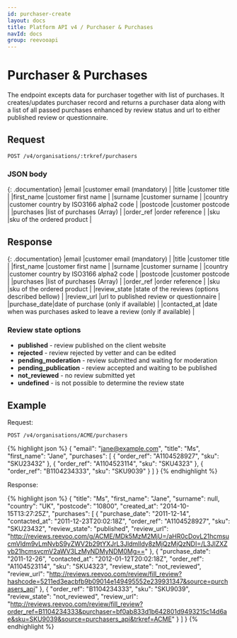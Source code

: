 ```yaml
---
id: purchaser-create
layout: docs
title: Platform API v4 / Purchaser & Purchases
navId: docs
group: reevooapi
---
```


# Purchaser & Purchases
The endpoint excepts data for purchaser together with list of purchases. It creates/updates purchaser record and
returns a purchaser data along with a list of all passed purchases enhanced by review status and url to either
published review or questionnaire.

## Request
`POST /v4/organisations/:trkref/purchasers`

### JSON body

{: .documentation}
|email                                      |customer email (mandatory)                      |
|title                                      |customer title                                  |
|first_name                                 |customer first name                             |
|surname                                    |customer surname                                |
|country                                    |customer country by ISO3166 alpha2 code         |
|postcode                                   |customer postcode                               |
|purchases                                  |list of purchases (Array)                       |
|<span class="indent-1">order_ref</span>    |order reference                                 |
|<span class="indent-1">sku</span>          |sku of the ordered product                      |


## Response

{: .documentation}
|email                                      |customer email (mandatory)                                             |
|title                                      |customer title                                                         |
|first_name                                 |customer first name                                                    |
|surname                                    |customer surname                                                       |
|country                                    |customer country by ISO3166 alpha2 code                                |
|postcode                                   |customer postcode                                                      |
|purchases                                  |list of purchases (Array)                                              |
|<span class="indent-1">order_ref</span>    |order reference                                                        |
|<span class="indent-1">sku</span>          |sku of the ordered product                                             |
|<span class="indent-1">review_state</span> |state of the reviews (options described bellow)                        |
|<span class="indent-1">review_url</span>   |url to published review or questionnaire                               |
|<span class="indent-1">purchase_date</span>|date of purchase (only if available)                                   |
|<span class="indent-1">contacted_at</span> |date when was purchases asked to leave a review (only if available)    |


### Review state options

- **published** - review published on the client website
- **rejected** - review rejected by vetter and can be edited
- **pending_moderation** - review submitted and waiting for moderation
- **pending_publication** - review accepted and waiting to be published
- **not_reviewed** - no review submitted yet
- **undefined** - is not possible to determine the review state


## Example

Request:

`POST /v4/organisations/ACME/purchasers`

{% highlight json %}
{
    "email": "jane@example.com",
    "title": "Ms",
    "first_name": "Jane",
    "purchases": [
        {
            "order_ref": "A1104528927",
            "sku": "SKU23432"
        },
        {
            "order_ref": "A1104523114",
            "sku": "SKU4323"
        },
        {
            "order_ref": "B1104234333",
            "sku": "SKU9039"
        }
    ]
}
{% endhighlight %}

Response:

{% highlight json %}
{
  "title": "Ms",
  "first_name": "Jane",
  "surname": null,
  "country": "UK",
  "postcode": "10800",
  "created_at": "2014-10-15T13:27:25Z",
  "purchases": [
    {
      "purchase_date": "2011-12-14",
      "contacted_at": "2011-12-23T20:02:18Z",
      "order_ref": "A1104528927",
      "sku": "SKU23432",
      "review_state": "published",
      "review_url": "http://reviews.reevoo.com/g/ACME/MDk5MzM2MjU=/aHR0cDovL21hcmsucmVldm9vLmNvbS9yZWV2b29tYXJrL3Jldmlldy8zMjQzMjQzNDI=/L3JlZXZvb21hcmsvcmV2aWV3LzMyNDMyNDM0Mg=="
    },
    {
      "purchase_date": "2011-12-26",
      "contacted_at": "2012-01-12T20:02:18Z",
      "order_ref": "A1104523114",
      "sku": "SKU4323",
      "review_state": "not_reviewed",
      "review_url": "http://reviews.reevoo.com/review/fill_review?hashcode=5211ed3eacbfb9b09014e149495552e239931347&source=purchasers_api"
    },
    {
      "order_ref": "B1104234333",
      "sku": "SKU9039",
      "review_state": "not_reviewed",
      "review_url": "http://reviews.reevoo.com/review/fill_review?order_ref=B1104234333&purchaser=bf0ab833d1b642801d9493215c14d6ae&sku=SKU9039&source=purchasers_api&trkref=ACME"
    }
  ]
}
{% endhighlight %}
